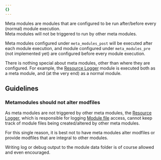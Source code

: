 ```yaml
---
{}
---
```

   
Meta modules are modules that are configured to be run after/before every (normal) module execution.   
Meta modules will not be triggered to run by other meta modules.   
   
Meta modules configured under `meta_modules_post` will be executed after each module execution, and module configured under `meta_modules_pre` (not implemented yet) are configured before every module execution.   
   
There is nothing special about meta modules, other than where they are configured. For example, the [Resource Logger](../../../Configurations/Modules/Resource%20Logger.md) module is executed both as a meta module, and (at the very end) as a normal module.   
   
## Guidelines   
### Metamodules should not alter modfiles   
As meta modules are not triggered by other meta modules, the [Resource Logger](../../../Configurations/Modules/Resource%20Logger.md), which is responsible for logging [Module file](../../../Configurations/Modules/Concepts/Module%20file.md) access, cannot keep track of module files being created/altered by other meta modules.   
   
For this single reason, it is best not to have meta modules alter modfiles or provide modfiles that are integral to other modules.   
   
Writing log or debug output to the module data folder is of course allowed and even encouraged.